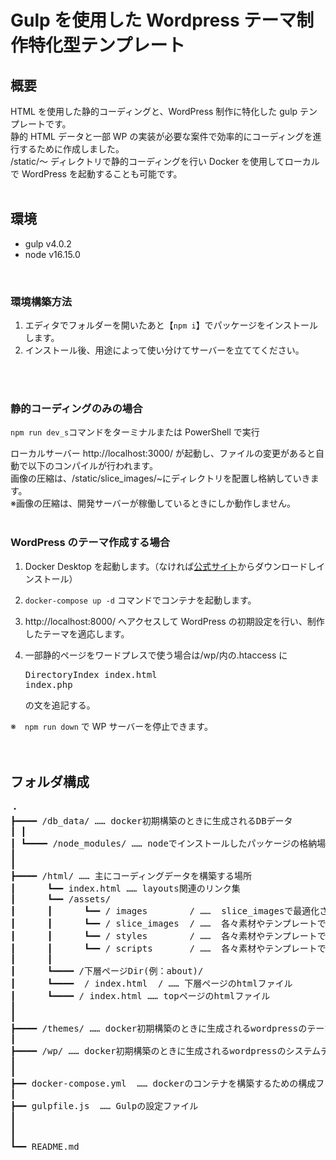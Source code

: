 # Gulp を使用した Wordpress テーマ制作特化型テンプレート

## 概要

HTML を使用した静的コーディングと、WordPress 制作に特化した gulp テンプレートです。<br> 静的 HTML データと一部 WP の実装が必要な案件で効率的にコーディングを進行するために作成しました。<br> /static/〜 ディレクトリで静的コーディングを行い Docker を使用してローカルで WordPress を起動することも可能です。<br> <br>

## 環境

-   gulp v4.0.2
-   node v16.15.0

<br>

### 環境構築方法

1. エディタでフォルダーを開いたあと【`npm i`】でパッケージをインストールします。
2. インストール後、用途によって使い分けてサーバーを立ててください。

<br><br>

### 静的コーディングのみの場合

`npm run dev_s`コマンドをターミナルまたは PowerShell で実行

ローカルサーバー http://localhost:3000/ が起動し、ファイルの変更があると自動で以下のコンパイルが行われます。<br> 画像の圧縮は、/static/slice_images/~にディレクトリを配置し格納していきます。<br> ※画像の圧縮は、開発サーバーが稼働しているときにしか動作しません。 <br><br>

### WordPress のテーマ作成する場合

1. Docker Desktop を起動します。（なければ[公式サイト](https://www.docker.com/products/docker-desktop/)からダウンロードしインストール）

2. `docker-compose up -d` コマンドでコンテナを起動します。

3. http://localhost:8000/ へアクセスして WordPress の初期設定を行い、制作したテーマを適応します。

4. 一部静的ページをワードプレスで使う場合は/wp/内の.htaccess に<pre>DirectoryIndex index.html index.php</pre>の文を追記する。

※　`npm run down` で WP サーバーを停止できます。 <br><br><br>

## フォルダ構成

<pre>
・
┣━━━━ /db_data/ …… docker初期構築のときに生成されるDBデータ
┃ ┃
┃ ┗━━━━ /node_modules/ …… nodeでインストールしたパッケージの格納場所
┃
┃
┣━━━━ /html/ …… 主にコーディングデータを構築する場所
┃      ┗━━ index.html …… layouts関連のリンク集
┃      ┗━━ /assets/
┃      ┃      ┗━━ / images        / ……  slice_imagesで最適化されたimgファイルが格納される場所
┃      ┃      ┗━━ / slice_images  / ……  各々素材やテンプレートで使用するimgデータをディレクトリごとに格納
┃      ┃      ┗━━ / styles        / ……  各々素材やテンプレートで使用したscssデータを格納
┃      ┃      ┗━━ / scripts       / ……  各々素材やテンプレートで使用したjsデータを格納
┃      ┃
┃      ┗━━━━ /下層ページDir(例：about)/
┃      ┗━━━━  / index.html  / …… 下層ページのhtmlファイル
┃      ┗━━━━ / index.html …… topページのhtmlファイル
┃
┃
┣━━━━ /themes/ …… docker初期構築のときに生成されるwordpressのテーマフォルダー郡
┃
┣━━━━ /wp/ …… docker初期構築のときに生成されるwordpressのシステムデータ等
┃
┃
┣━━ docker-compose.yml  …… dockerのコンテナを構築するための構成ファイル
┃
┣━━ gulpfile.js  …… Gulpの設定ファイル
┃
┃
┃
┗━━ README.md
</pre>
